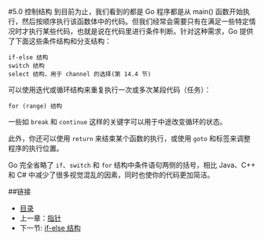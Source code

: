 #5.0 控制结构
到目前为止，我们看到的都是 Go 程序都是从 main() 函数开始执行，然后按顺序执行该函数体中的代码。但我们经常会需要只有在满足一些特定情况时才执行某些代码，也就是说在代码里进行条件判断。针对这种需求，Go 提供了下面这些条件结构和分支结构：

	if-else 结构
	switch 结构
	select 结构，用于 channel 的选择(第 14.4 节)

可以使用迭代或循环结构来重复执行一次或多次某段代码（任务）：

	for (range) 结构

一些如 `break` 和 `continue` 这样的关键字可以用于中途改变循环的状态。

此外，你还可以使用 `return` 来结束某个函数的执行，或使用 `goto` 和标签来调整程序的执行位置。

Go 完全省略了 `if`、`switch` 和 `for` 结构中条件语句两侧的括号，相比 Java、C++ 和 C# 中减少了很多视觉混乱的因素，同时也使你的代码更加简洁。

##链接
- [目录](directory.md)
- 上一章：[指针](04.9.md)
- 下一节: [if-else 结构](05.1.md)
